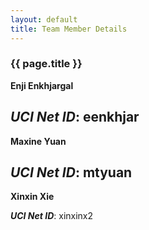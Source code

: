 ```yaml
---
layout: default
title: Team Member Details
---
```


### {{ page.title }} ###


**Enji Enkhjargal**

***UCI Net ID***: eenkhjar
---

**Maxine Yuan**

***UCI Net ID***: mtyuan
---

**Xinxin Xie**

***UCI Net ID***: xinxinx2

